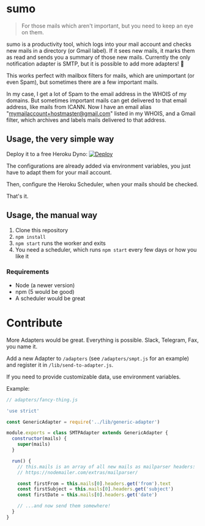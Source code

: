 # sumo

> For those mails which aren't important, but you need to keep an eye on them.

sumo is a productivity tool, which logs into your mail account and checks new mails in a directory (or Gmail label). If it sees new mails, it marks them as read and sends you a summary of those new mails. Currently the only notification adapter is SMTP, but it is possible to add more adapters! 🎉

This works perfect with mailbox filters for mails, which are unimportant (or even Spam), but sometimes there are a few important mails.

In my case, I get a lot of Spam to the email address in the WHOIS of my domains. But sometimes important mails can get delivered to that email address, like mails from ICANN. Now I have an email alias "mymailaccount+hostmaster@gmail.com" listed in my WHOIS, and a Gmail filter, which archives and labels mails delivered to that address.

## Usage, the very simple way

Deploy it to a free Heroku Dyno: [![Deploy](https://www.herokucdn.com/deploy/button.svg)](https://heroku.com/deploy)

The configurations are already added via environment variables, you just have to adapt them for your mail account.

Then, configure the Heroku Scheduler, when your mails should be checked.

That's it.

## Usage, the manual way

1. Clone this repository
2. `npm install`
3. `npm start` runs the worker and exits
4. You need a scheduler, which runs `npm start` every few days or how you like it

### Requirements

- Node (a newer version)
- npm (5 would be good)
- A scheduler would be great

# Contribute

More Adapters would be great. Everything is possible. Slack, Telegram, Fax, you name it.

Add a new Adapter to `/adapters` (see `/adapters/smpt.js` for an example) and register it in `/lib/send-to-adapter.js`.

If you need to provide customizable data, use environment variables.

Example:

```js
// adapters/fancy-thing.js

'use strict'

const GenericAdapter = require('../lib/generic-adapter')

module.exports = class SMTPAdapter extends GenericAdapter {
  constructor(mails) {
    super(mails)
  }

  run() {
    // this.mails is an array of all new mails as mailparser headers:
    // https://nodemailer.com/extras/mailparser/

    const firstFrom = this.mails[0].headers.get('from').text
    const firstSubject = this.mails[0].headers.get('subject')
    const firstDate = this.mails[0].headers.get('date')

    // ...and now send them somewhere!
  }
}
```

